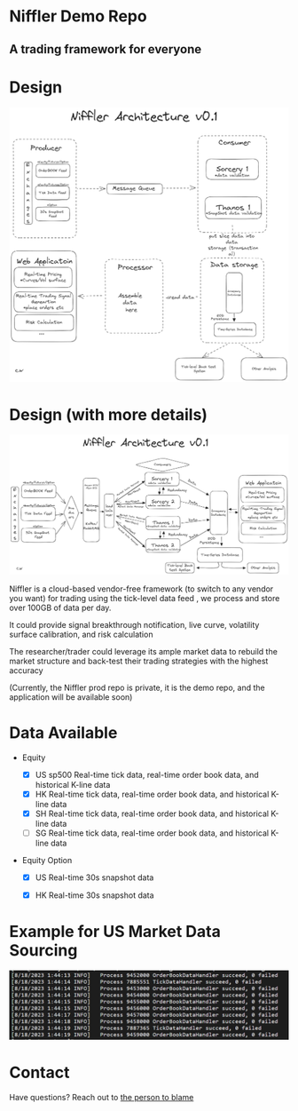 # Niffler Demo Repo

## A trading framework for everyone

# Design 

![Example Image](res/images/NifflerArchV01WhiteSimpleSmall.png)

# Design (with more details)

![Example Image](res/images/NifflerArchitectureV01WhiteSmall.png)

Niffler is a cloud-based vendor-free framework (to switch to any vendor you want) for trading using the tick-level data feed
, we process and store over 100GB of data per day.

It could provide signal breakthrough notification, live curve, volatility surface calibration, and risk calculation

The researcher/trader could leverage its ample market data to rebuild the market structure and back-test
their trading strategies with the highest accuracy


(Currently, the Niffler prod repo is private, it is the demo repo, and the application will be available soon)

# Data Available
- Equity

  - [x] US sp500 Real-time tick data, real-time order book data, and historical K-line data
  - [x] HK Real-time tick data, real-time order book data, and historical K-line data
  - [x] SH Real-time tick data, real-time order book data, and historical K-line data
  - [ ] SG Real-time tick data, real-time order book data, and historical K-line data

- Equity Option
  - [x] US Real-time 30s snapshot data
  - [x] HK Real-time 30s snapshot data


# Example for US Market Data Sourcing

![Example Image 2](res/images/Example_us_data.png)

# Contact
Have questions? Reach out to [the person to blame](https://www.linkedin.com/in/chenwang666/)


